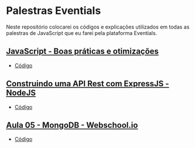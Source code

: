# Palestras Eventials

Neste repositório colocarei os códigos e explicações utilizados em todas as palestras de JavaScript que eu farei pela plataforma Eventials.


## [JavaScript - Boas práticas e otimizações](https://www.eventials.com/pinceladasdaweb/javascript-boas-praticas-e-otimizacoes/)
* [Código](https://github.com/wbruno/boas-praticas-js/blob/master/javascript-boas-praticas/)


## [Construindo uma API Rest com ExpressJS - NodeJS](https://www.eventials.com/wbruno.moraes/construindo-uma-api-rest-com-expressjs-nodejs-2/)
* [Código](https://github.com/wbruno/boas-praticas-js/blob/master/crud-nodejs/)


## [Aula 05 - MongoDB - Webschool.io](http://youtube.com.br)
* [Código](https://github.com/wbruno/boas-praticas-js/blob/master/pokemon-seed/)

